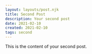 ```yaml
---
layout: layouts/post.njk
title: Second Post
description: Your second post
date: 2021-02-10
created: 2021-02-10
tags: second
---
```


This is the content of your second post.
